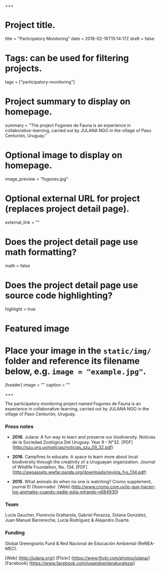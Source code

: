 +++

# Project title.
title = "Participatory Monitoring"
date = 2018-02-16T15:14:17Z
draft = false
  
# Tags: can be used for filtering projects.
tags = ["participatory-monitoring"]
  
# Project summary to display on homepage.

summary = "The project Fogones de Fauna is an experience in collaborative-learning, carried out by JULANA NGO in the village of Paso Centurión, Uruguay."
  
# Optional image to display on homepage.
image_preview = "fogones.jpg"
  
# Optional external URL for project (replaces project detail page).
external_link = ""
  
# Does the project detail page use math formatting?
math = false
  
# Does the project detail page use source code highlighting?
highlight = true
  
# Featured image
# Place your image in the `static/img/` folder and reference its filename below, e.g. `image = "example.jpg"`.

[header]
image = ""
caption = ""

+++

The participatory monitoring project named Fogones de Fauna is an experience in collaborative-learning, carried out by JULANA NGO in the village of Paso Centurión, Uruguay. 

### Press notes

* **2016**. Julana: A fun way to learn and preserve our biodiversity. Noticias de la Sociedad Zoológica
Del Uruguay. Year 9 – N°32. [PDF] (http://szu.org.uy/noticias/noticias_szu_09_32.pdf)

* **2016**. Campfires to educate. A space to learn more about local biodiversity through the creativity of a
Uruguayan organization. Journal of Wildlife Foundation, No. 134. [PDF] (http://awsassets.wwfar.panda.org/downloads/revista_fvs_134.pdf)

* **2015**. What animals do when no one is watching? Cromo supplement, journal El Observador. [Web] (http://www.cromo.com.uy/lo-que-hacen-los-animales-cuando-nadie-esta-mirando-n684930)


### Team
Lucía Gaucher, Florencia Grattarola, Gabriel Perazza, Solana González, Juan Manuel Barreneche, Lucía Rodríguez & Alejandro Duarte.

### Funding
Global Greengrants Fund & Red Nacional de Educación Ambiental (ReNEA-MEC).


[Web] (http://julana.org/)
[Flickr] (https://www.flickr.com/photos/julana/)
[Facebook] (https://www.facebook.com/jugandoenlanaturaleza/)

